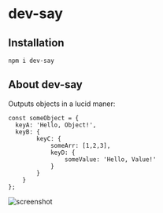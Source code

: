# dev-say

## Installation
```
npm i dev-say
```

## About dev-say

Outputs objects in a lucid maner:

```
const someObject = {
  keyA: 'Hello, Object!',
  keyB: {
		keyC: {
			someArr: [1,2,3],
			keyD: {
				someValue: 'Hello, Value!'
			}
		}
	}
};
```
![screenshot](https://github.com/claes-magnus/dev-say/blob/master/screenshot.png)
